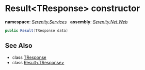 # Result&lt;TResponse&gt; constructor
**namespace:** *[Serenity.Services](../../README.md#serenity.services-namespace)*   **assembly**: *[Serenity.Net.Web](../../README.md)*

```csharp
public Result(TResponse data)
```

## See Also

* class [TResponse](../Serenity.Net.Web/../Result-1.TResponse.md)
* class [Result&lt;TResponse&gt;](../Result-1.md)
